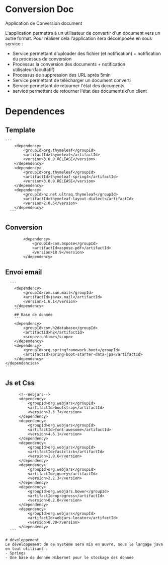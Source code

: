 # Conversion Doc
Application de Conversion document

L'application permettra à un utilisateur de convertir d'un document vers un autre format.
Pour réaliser cela l'application sera décomposée en sous service :
- Service permettant d'uploader des fichier (et notification) + notification du processus de conversion
- Processus la conversion des documents + notification utilisateur(facultatif)
- Processus de suppression des URL après 5min
- Service permettant de télécharger un document converti
- Service permettant de retourner l'état des documents
- service permettant de retourner l'état des documents d'un client

# Dependences
## Template
    
    ```
        <dependency>
            <groupId>org.thymeleaf</groupId>
            <artifactId>thymeleaf</artifactId>
            <version>3.0.9.RELEASE</version>
        </dependency>
        <dependency>
            <groupId>org.thymeleaf</groupId>
            <artifactId>thymeleaf-spring4</artifactId>
            <version>3.0.9.RELEASE</version>
        </dependency>
        <dependency>
            <groupId>nz.net.ultraq.thymeleaf</groupId>
            <artifactId>thymeleaf-layout-dialect</artifactId>
            <version>2.0.5</version>
        </dependency>
      ```
## Conversion
```
        <dependency>
            <groupId>com.aspose</groupId>
            <artifactId>aspose-pdf</artifactId>
            <version>18.9</version>
        </dependency>
  ```
## Envoi email
      ```
        <dependency>
            <groupId>com.sun.mail</groupId>
            <artifactId>javax.mail</artifactId>
            <version>1.6.1</version>
        </dependency>
        ```
        ## Base de donnée
        ```
        <dependency>
            <groupId>com.h2database</groupId>
            <artifactId>h2</artifactId>
            <scope>runtime</scope>
        </dependency>
        <dependency>
            <groupId>org.springframework.boot</groupId>
            <artifactId>spring-boot-starter-data-jpa</artifactId>
        </dependency>
    </dependencies>
    ```
  ## Js et Css 
  ```
        <!--Webjars-->
        <dependency>
            <groupId>org.webjars</groupId>
            <artifactId>bootstrap</artifactId>
            <version>3.3.7</version>
        </dependency>
        <dependency>
            <groupId>org.webjars</groupId>
            <artifactId>font-awesome</artifactId>
            <version>4.6.1</version>
        </dependency>
        <dependency>
            <groupId>org.webjars</groupId>
            <artifactId>fastclick</artifactId>
            <version>1.0.6</version>
        </dependency>
        <dependency>
            <groupId>org.webjars</groupId>
            <artifactId>jquery</artifactId>
            <version>2.2.3</version>
        </dependency>
        <dependency>
            <groupId>org.webjars.bower</groupId>
            <artifactId>nprogress</artifactId>
            <version>0.2.0</version>
        </dependency>
        <dependency>
            <groupId>org.webjars</groupId>
            <artifactId>webjars-locator</artifactId>
            <version>0.30</version>
        </dependency>        
    ```       

# développement
Le développement de ce système sera mis en œuvre, sous le langage java en tout utilisant :
- Springs
- Une base de donnée Hibernet pour le stockage des donnée


